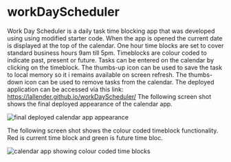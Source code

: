 # workDayScheduler
Work Day Scheduler is a daily task time blocking app that was developed using using modified starter code.
When the app is opened the current date is displayed at the top of the calendar.
One hour time blocks are set to cover standard business hours 9am till 5pm.
Timeblocks are colour coded to indicate past, present or future.
Tasks can be entered on the calendar by clicking on the timeblock. 
The thumbs-up icon can be used to save the task to local memory so it i remains available on screen refresh.
The thumbs-down icon can be used to remove tasks from the calendar.
The deployed application can be accessed via this link: https://lallender.github.io/workDayScheduler/
The following screen shot shows the final deployed appearance of the calendar app.

![final deployed calendar app appearance ](https://user-images.githubusercontent.com/83952257/123604041-ce427a80-d83d-11eb-9025-76a89d8cc627.png)

The following screen shot shows the colour coded timeblock functionality. Red is current time block and green is future time bloc.

![calendar app showing colour coded time blocks](https://user-images.githubusercontent.com/83952257/123604026-cb478a00-d83d-11eb-9100-9c1cb5858404.png)
